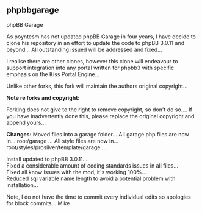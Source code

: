 phpbbgarage
-----------

phpBB Garage

As poyntesm has not updated phpBB Garage in four years, I have decide to clone his repository in an effort to update the code to phpBB 3.0.11 and beyond...
All outstanding issued will be addressed and fixed...

I realise there are other clones, however this clone will endeavour to support integration into any portal written for phpbb3 with specific emphasis on the Kiss Portal Engine...


Unlike other forks, this fork will maintain the authors original copyright...


**Note re forks and copyright:**  

Forking does not give to the right to remove copyright, so don't do so....
If you have inadvertently done this, please replace the original copyright and append yours...

**Changes:**
Moved files into a garage folder...
All garage php files are now in... root/garage ...
All style files are now in... root/styles/prosilver/template/garage ...

Install updated to phpBB 3.0.11...  
Fixed a considerable amount of coding standards issues in all files...  
Fixed all know issues with the mod, it's working 100%...  
Reduced sql variable name length to avoid a potential problem with installation...  

Note, I do not have the time to commit every individual edits so apologies for block commits...
Mike
